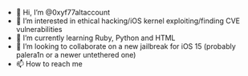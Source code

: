 - 👋 Hi, I’m @0xyf77altaccount
- 👀 I’m interested in ethical hacking/iOS kernel exploiting/finding CVE vulnerabilities
- 🌱 I’m currently learning Ruby, Python and HTML
- 💞️ I’m looking to collaborate on a new jailbreak for iOS 15 (probably palera1n or a newer untethered one)
- 📫 How to reach me 

<!---
0xyf77altaccount/0xyf77altaccount is a ✨ special ✨ repository because its `README.md` (this file) appears on your GitHub profile.
You can click the Preview link to take a look at your changes.
--->
